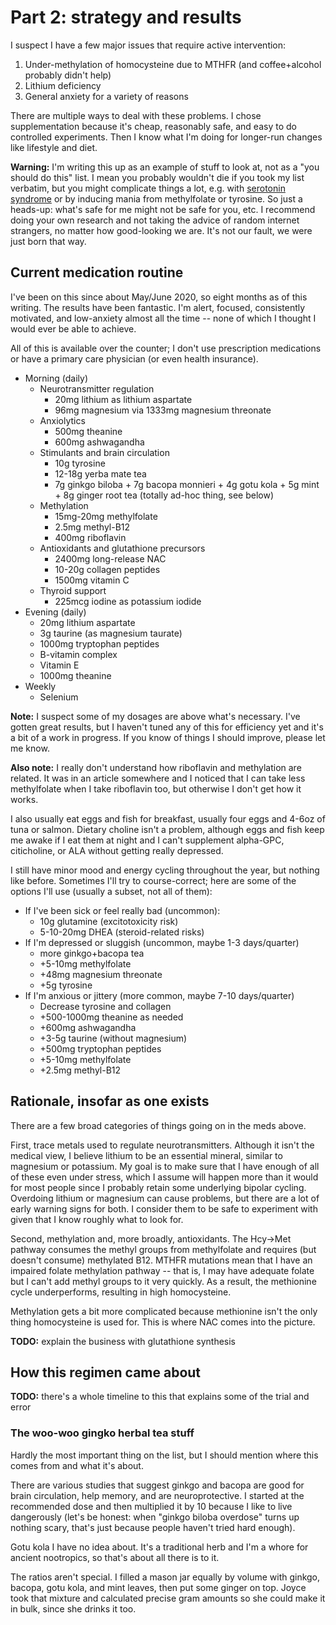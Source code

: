 # Part 2: strategy and results
I suspect I have a few major issues that require active intervention:

1. Under-methylation of homocysteine due to MTHFR (and coffee+alcohol probably didn't help)
2. Lithium deficiency
3. General anxiety for a variety of reasons

There are multiple ways to deal with these problems. I chose supplementation because it's cheap, reasonably safe, and easy to do controlled experiments. Then I know what I'm doing for longer-run changes like lifestyle and diet.

**Warning:** I'm writing this up as an example of stuff to look at, not as a "you should do this" list. I mean you probably wouldn't die if you took my list verbatim, but you might complicate things a lot, e.g. with [serotonin syndrome](https://en.wikipedia.org/wiki/Serotonin_syndrome) or by inducing mania from methylfolate or tyrosine. So just a heads-up: what's safe for me might not be safe for you, etc. I recommend doing your own research and not taking the advice of random internet strangers, no matter how good-looking we are. It's not our fault, we were just born that way.


## Current medication routine
I've been on this since about May/June 2020, so eight months as of this writing. The results have been fantastic. I'm alert, focused, consistently motivated, and low-anxiety almost all the time -- none of which I thought I would ever be able to achieve.

All of this is available over the counter; I don't use prescription medications or have a primary care physician (or even health insurance).

+ Morning (daily)
  + Neurotransmitter regulation
    + 20mg lithium as lithium aspartate
    + 96mg magnesium via 1333mg magnesium threonate
  + Anxiolytics
    + 500mg theanine
    + 600mg ashwagandha
  + Stimulants and brain circulation
    + 10g tyrosine
    + 12-18g yerba mate tea
    + 7g ginkgo biloba + 7g bacopa monnieri + 4g gotu kola + 5g mint + 8g ginger root tea (totally ad-hoc thing, see below)
  + Methylation
    + 15mg-20mg methylfolate
    + 2.5mg methyl-B12
    + 400mg riboflavin
  + Antioxidants and glutathione precursors
    + 2400mg long-release NAC
    + 10-20g collagen peptides
    + 1500mg vitamin C
  + Thyroid support
    + 225mcg iodine as potassium iodide
+ Evening (daily)
  + 20mg lithium aspartate
  + 3g taurine (as magnesium taurate)
  + 1000mg tryptophan peptides
  + B-vitamin complex
  + Vitamin E
  + 1000mg theanine
+ Weekly
  + Selenium

**Note:** I suspect some of my dosages are above what's necessary. I've gotten great results, but I haven't tuned any of this for efficiency yet and it's a bit of a work in progress. If you know of things I should improve, please let me know.

**Also note:** I really don't understand how riboflavin and methylation are related. It was in an article somewhere and I noticed that I can take less methylfolate when I take riboflavin too, but otherwise I don't get how it works.

I also usually eat eggs and fish for breakfast, usually four eggs and 4-6oz of tuna or salmon. Dietary choline isn't a problem, although eggs and fish keep me awake if I eat them at night and I can't supplement alpha-GPC, citicholine, or ALA without getting really depressed.

I still have minor mood and energy cycling throughout the year, but nothing like before. Sometimes I'll try to course-correct; here are some of the options I'll use (usually a subset, not all of them):

+ If I've been sick or feel really bad (uncommon):
  + 10g glutamine (excitotoxicity risk)
  + 5-10-20mg DHEA (steroid-related risks)
+ If I'm depressed or sluggish (uncommon, maybe 1-3 days/quarter)
  + more ginkgo+bacopa tea
  + +5-10mg methylfolate
  + +48mg magnesium threonate
  + +5g tyrosine
+ If I'm anxious or jittery (more common, maybe 7-10 days/quarter)
  + Decrease tyrosine and collagen
  + +500-1000mg theanine as needed
  + +600mg ashwagandha
  + +3-5g taurine (without magnesium)
  + +500mg tryptophan peptides
  + +5-10mg methylfolate
  + +2.5mg methyl-B12


## Rationale, insofar as one exists
There are a few broad categories of things going on in the meds above.

First, trace metals used to regulate neurotransmitters. Although it isn't the medical view, I believe lithium to be an essential mineral, similar to magnesium or potassium. My goal is to make sure that I have enough of all of these even under stress, which I assume will happen more than it would for most people since I probably retain some underlying bipolar cycling. Overdoing lithium or magnesium can cause problems, but there are a lot of early warning signs for both. I consider them to be safe to experiment with given that I know roughly what to look for.

Second, methylation and, more broadly, antioxidants. The Hcy->Met pathway consumes the methyl groups from methylfolate and requires (but doesn't consume) methylated B12. MTHFR mutations mean that I have an impaired folate methylation pathway -- that is, I may have adequate folate but I can't add methyl groups to it very quickly. As a result, the methionine cycle underperforms, resulting in high homocysteine.

Methylation gets a bit more complicated because methionine isn't the only thing homocysteine is used for. This is where NAC comes into the picture.

**TODO:** explain the business with glutathione synthesis


## How this regimen came about
**TODO:** there's a whole timeline to this that explains some of the trial and error


### The woo-woo gingko herbal tea stuff
Hardly the most important thing on the list, but I should mention where this comes from and what it's about.

There are various studies that suggest ginkgo and bacopa are good for brain circulation, help memory, and are neuroprotective. I started at the recommended dose and then multiplied it by 10 because I like to live dangerously (let's be honest: when "ginkgo biloba overdose" turns up nothing scary, that's just because people haven't tried hard enough).

Gotu kola I have no idea about. It's a traditional herb and I'm a whore for ancient nootropics, so that's about all there is to it.

The ratios aren't special. I filled a mason jar equally by volume with ginkgo, bacopa, gotu kola, and mint leaves, then put some ginger on top. Joyce took that mixture and calculated precise gram amounts so she could make it in bulk, since she drinks it too.
